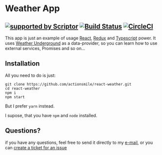 # Weather App
[![supported by Scriptor](https://www.scriptor.me/badges/support.svg)](https://www.scriptor.me) [![Build Status](https://travis-ci.org/actionsmile/react-weather.svg?branch=master)](https://travis-ci.org/actionsmile/react-weather) [![CircleCI](https://circleci.com/gh/actionsmile/react-weather/tree/master.svg?style=svg)](https://circleci.com/gh/actionsmile/react-weather/tree/master)
---
This app is just an example of usage [React](https://wwww.reactjs.org), [Redux](https://redux.js.org/) and [Typescript](https://www.typescriptlang.org) power. It uses [Weather Underground](http://www.wunderground.com) as a data-provider, so you can learn how to use external services, Promises and so on…

## Installation
All you need to do is just:
```shell
git clone https://github.com/actionsmile/react-weather.git
cd react-weather
npm i
npm start
```

But I prefer `yarn` instead.

I supose, that you have `npm` and `node` installed.

## Questions?
if you have any questions, feel free to send it directly to my [e-mail](mailto:aloha@scriptor.me), or you can [create a ticket for an issue](https://github.com/actionsmile/react-weather/issues/new)